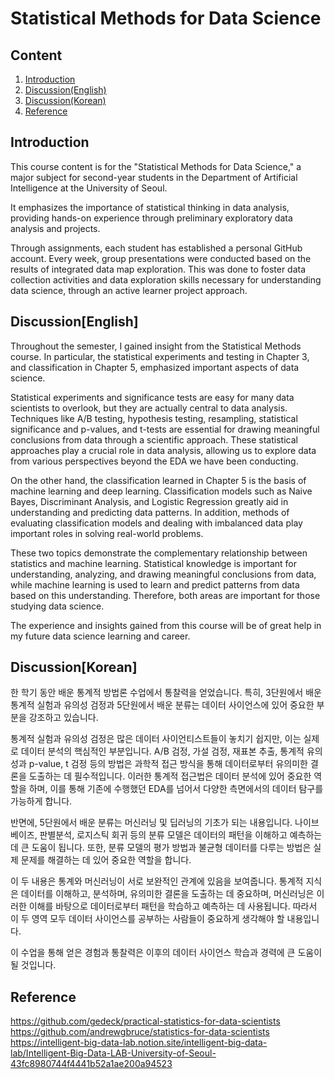 # Statistical Methods for Data Science


## Content
1. [Introduction](#Introduction)
2. [Discussion(English)](#Discussion-English)
3. [Discussion(Korean)](#Discussion-Korean)
4. [Reference](#Reference)


## Introduction
This course content is for the "Statistical Methods for Data Science," a major subject for second-year students in the Department of Artificial Intelligence at the University of Seoul. 

It emphasizes the importance of statistical thinking in data analysis, providing hands-on experience through preliminary exploratory data analysis and projects.

Through assignments, each student has established a personal GitHub account. 
Every week, group presentations were conducted based on the results of integrated data map exploration. 
This was done to foster data collection activities and data exploration skills necessary for understanding data science, through an active learner project approach.

## Discussion[English]
Throughout the semester, I gained insight from the Statistical Methods course. In particular, the statistical experiments and testing in Chapter 3, and classification in Chapter 5, emphasized important aspects of data science.

Statistical experiments and significance tests are easy for many data scientists to overlook, but they are actually central to data analysis. Techniques like A/B testing, hypothesis testing, resampling, statistical significance and p-values, and t-tests are essential for drawing meaningful conclusions from data through a scientific approach. These statistical approaches play a crucial role in data analysis, allowing us to explore data from various perspectives beyond the EDA we have been conducting.

On the other hand, the classification learned in Chapter 5 is the basis of machine learning and deep learning. Classification models such as Naive Bayes, Discriminant Analysis, and Logistic Regression greatly aid in understanding and predicting data patterns. In addition, methods of evaluating classification models and dealing with imbalanced data play important roles in solving real-world problems.

These two topics demonstrate the complementary relationship between statistics and machine learning. Statistical knowledge is important for understanding, analyzing, and drawing meaningful conclusions from data, while machine learning is used to learn and predict patterns from data based on this understanding. Therefore, both areas are important for those studying data science.

The experience and insights gained from this course will be of great help in my future data science learning and career.

## Discussion[Korean]
한 학기 동안 배운 통계적 방법론 수업에서 통찰력을 얻었습니다. 특히, 3단원에서 배운 통계적 실험과 유의성 검정과 5단원에서 배운 분류는 데이터 사이언스에 있어 중요한 부분을 강조하고 있습니다.

통계적 실험과 유의성 검정은 많은 데이터 사이언티스트들이 놓치기 쉽지만, 이는 실제로 데이터 분석의 핵심적인 부분입니다. A/B 검정, 가설 검정, 재표본 추출, 통계적 유의성과 p-value, t 검정 등의 방법은 과학적 접근 방식을 통해 데이터로부터 유의미한 결론을 도출하는 데 필수적입니다. 이러한 통계적 접근법은 데이터 분석에 있어 중요한 역할을 하며, 이를 통해 기존에 수행했던 EDA를 넘어서 다양한 측면에서의 데이터 탐구를 가능하게 합니다.

반면에, 5단원에서 배운 분류는 머신러닝 및 딥러닝의 기초가 되는 내용입니다. 나이브 베이즈, 판별분석, 로지스틱 회귀 등의 분류 모델은 데이터의 패턴을 이해하고 예측하는 데 큰 도움이 됩니다. 또한, 분류 모델의 평가 방법과 불균형 데이터를 다루는 방법은 실제 문제를 해결하는 데 있어 중요한 역할을 합니다.

이 두 내용은 통계와 머신러닝이 서로 보완적인 관계에 있음을 보여줍니다. 통계적 지식은 데이터를 이해하고, 분석하며, 유의미한 결론을 도출하는 데 중요하며, 머신러닝은 이러한 이해를 바탕으로 데이터로부터 패턴을 학습하고 예측하는 데 사용됩니다. 따라서 이 두 영역 모두 데이터 사이언스를 공부하는 사람들이 중요하게 생각해야 할 내용입니다.

이 수업을 통해 얻은 경험과 통찰력은 이후의 데이터 사이언스 학습과 경력에 큰 도움이 될 것입니다. 

## Reference
https://github.com/gedeck/practical-statistics-for-data-scientists
https://github.com/andrewgbruce/statistics-for-data-scientists
https://intelligent-big-data-lab.notion.site/intelligent-big-data-lab/Intelligent-Big-Data-LAB-University-of-Seoul-43fc8980744f4441b52a1ae200a94523
